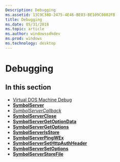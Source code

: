```yaml
---
Description: Debugging
ms.assetid: 13C9C38D-2475-4E46-BE03-BE109C0802FB
title: Debugging
ms.date: 05/31/2018
ms.topic: article
ms.author: windowssdkdev
ms.prod: windows
ms.technology: desktop
---
```


# Debugging

## In this section

-   [Virtual DOS Machine Debug](virtual-dos-machine-debug.md)
-   [**SymbolServer**](/windows/win32/DbgHelp/?branch=master)
-   [*SymbolServerCallback*](/windows/win32/DbgHelp/nc-dbghelp-psymbolservercallbackproc?branch=master)
-   [**SymbolServerClose**](symbolserverclose.md)
-   [**SymbolServerGetOptionData**](/windows/win32/DbgHelp/?branch=master)
-   [**SymbolServerGetOptions**](symbolservergetoptions.md)
-   [**SymbolServerIsStore**](/windows/win32/DbgHelp/?branch=master)
-   [**SymbolServerPingWEx**](/windows/win32/DbgHelp/?branch=master)
-   [**SymbolServerSetHttpAuthHeader**](/windows/win32/DbgHelp/?branch=master)
-   [**SymbolServerSetOptions**](symbolserversetoptions.md)
-   [**SymbolServerStoreFile**](/windows/win32/DbgHelp/?branch=master)

 

 



